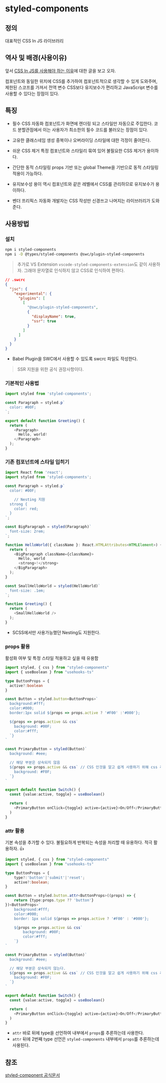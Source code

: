# styled-components

## 정의

대표적인 CSS In JS 라이브러리

## 역사 및 배경(사용이유)

앞서 [CSS In JS를 사용해야 하는 이유](../CSS%20In%20JS/CSS%20In%20JS.md)에 대한 글을 보고 오자.

컴포넌트와 동일한 위치에 CSS를 추가하여 컴포넌트적으로 생각할 수 있게 도와주며, 제한된 스코프를 가져서 전역 변수 CSS보다 유지보수가 편리하고 JavaScript 변수를 사용할 수 있다는 장점이 있다.

## 특징

- 필수 CSS 자동화
  컴포넌트가 화면에 렌더링 되고 스타일만 자동으로 주입한다. 코드 분할관점에서 이는 사용자가 최소한의 필수 코드를 불러오는 장점이 있다.

- 고유한 클래스네임 생성
  중복이나 오버라이딩 스타일에 대한 걱정이 줄어든다.

- 쉬운 CSS 제거
  특정 컴포넌트와 스타일리 묶여 있어 불필요한 CSS 제거가 용이하다.

- 간단한 동적 스타일링
  props 기반 또는 global Theme을 기반으로 동적 스타일링 적용이 가능하다.

- 유지보수성 용이
  역시 컴포넌트와 같은 레벨에서 CSS를 관리하므로 유지보수가 용이하다.

- 벤더 프리픽스 자동화
  개발자는 CSS 작성만 신경쓰고 나머지는 라이브러리가 도와준다.

## 사용방법

### 설치

```bash
npm i styled-components
npm i -D @types/styled-components @swc/plugin-styled-components
```

> 추가로 VS Extension `vscode-styled-components-extension`도 같이 사용하자. 그래야 문자열로 인식하지 않고 CSS로 인식하여 편하다.

```json
// .swcrc
{
  "jsc": {
    "experimental": {
      "plugins": [
        [
          "@swc/plugin-styled-components",
          {
            "displayName": true,
            "ssr": true
          }
        ]
      ]
    }
  }
}
```

- Babel Plugin을 SWC에서 사용할 수 있도록 swcrc 파일도 작성한다.

> SSR 지원을 위한 공식 권장사항이다.

### 기본적인 사용법

```ts
import styled from 'styled-components';

const Paragraph = styled.p`
  color: #00F;
`;

export default function Greeting() {
  return (
    <Paragraph>
      Hello, world!
    </Paragraph>
  );
}
```

### 기존 컴포넌트에 스타일 입히기

```ts
import React from 'react';
import styled from 'styled-components';

const Paragraph = styled.p`
  color: #00F;

	// Nesting 지원
  strong {
    color: red;
  }
`;

const BigParagraph = styled(Paragraph)`
  font-size: 2rem;
`;

function HelloWorld({ className }: React.HTMLAttributes<HTMLElement>) {
  return (
    <BigParagraph className={className}>
      Hello, world
      <strong>!</strong>
    </BigParagraph>
  );
}

const SmallHelloWorld = styled(HelloWorld)`
  font-size: .1em;
`;

function Greeting() {
  return (
    <SmallHelloWorld />
  );
}
```

- SCSS에서만 사용가능했던 Nesting도 지원한다.

### props 활용

활성화 여부 및 특정 스타일 적용하고 싶을 때 유용함

```ts
import styled, { css } from "styled-components"
import { useBoolean } from "usehooks-ts"

type ButtonProps = {
  active?:boolean
}

const Button = styled.button<ButtonProps>`
  background:#fff;
  color:#000;
  border:1px solid ${props => props.active ? '#F00' :'#000'};

  ${props => props.active && css`
    background: #00F;
    color:#fff;
  `}
`

const PrimaryButton = styled(Button)`
  background: #eee;

  // 해당 부분은 상속되지 않음
  ${props => props.active && css` // CSS 인것을 알고 쉽게 사용하기 위해 css 추가(안써도됨)
    background: #F0F;
  `}
`

export default function Switch() {
  const {value:active, toggle} = useBoolean()

  return (
    <PrimaryButton onClick={toggle} active={active}>On/Off</PrimaryButton>
  )
}
```

### attr 활용

기본 속성을 추가할 수 있다. 불필요하게 반복되는 속성을 처리할 때 유용하다. 적극 활용하자. 👍

```ts
import styled, { css } from "styled-components"
import { useBoolean } from "usehooks-ts"

type ButtonProps = {
	type?:'button'|'submit'|'reset';
	active?:boolean;
}

const Button = styled.button.attr<ButtonProps>((props) => {
	return {type:props.type ?? 'button'}
})<ButtonProps>`
	background:#fff;
	color:#000;
	border: 1px solid ${props => props.active ? '#F00' : '#000'};

	${props => props.active && css`
		background: #00F;
		color:#fff;
	`}
`

const PrimaryButton = styled(Button)`
  background: #eee;

  // 해당 부분은 상속되지 않는다.
  ${props => props.active && css` // CSS 인것을 알고 쉽게 사용하기 위해 css 추가(안써도됨)
    background: #F0F;
  `}
`

export default function Switch() {
  const {value:active, toggle} = useBoolean()

  return (
    <PrimaryButton onClick={toggle} active={active}>On/Off</PrimaryButton>
  )
}
```

- `attr` 바로 뒤에 type을 선언하여 내부에서 `props`를 추론하는데 사용한다.
- `attr` 뒤에 2번째 type 선언은 `styled-components` 내부에서 `props`를 추론하는데 사용된다.

## 참조

[styled-component 공식문서](https://styled-components.com/docs/basics#motivation)